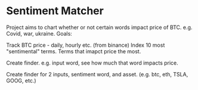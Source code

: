# Sentiment Matcher

Project aims to chart whether or not certain words impact price of BTC. e.g. Covid, war, ukraine.
Goals:


Track BTC price - daily, hourly etc. (from binance)
Index 10 most "sentimental" terms. Terms that imapct price the most.

Create finder. e.g. input word, see how much that word impacts price.

Create finder for 2 inputs, sentiment word, and asset. (e.g. btc, eth, TSLA, GOOG, etc.)
